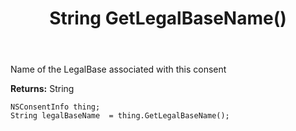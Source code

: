 ﻿---
uid: crmscript_ref_NSConsentInfo_GetLegalBaseName
title: String GetLegalBaseName()
intellisense: NSConsentInfo.GetLegalBaseName
keywords: NSConsentInfo, GetLegalBaseName
so.topic: reference
---

Name of the LegalBase associated with this consent

**Returns:** String


```crmscript
NSConsentInfo thing;
String legalBaseName  = thing.GetLegalBaseName();
```


